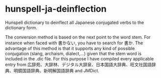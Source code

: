 # hunspell-ja-deinflection
Hunspell dictionary to deinflect all Japanese conjugated verbs to the dictionary form.

The conversion method is based on the next point to the word stem. For instance when faced with 書かない, you have to search for 書か. The advantage of this method is that it supports any kind of possible conjugation (slang, archaism, dialect,...) given that the stem word is included in the .dic file. For this purpose I have compiled every applicable entry from 広辞苑、大辞林、デジタル大辞泉、日本国語大辞典、旺文社国語辞典、明鏡国語辞典、新明解国語辞典 and JMDict.
